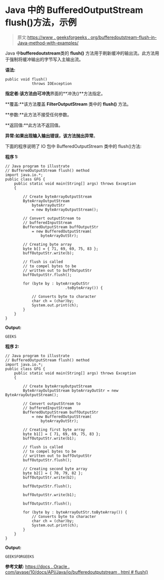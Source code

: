 # Java 中的 BufferedOutputStream flush()方法，示例

> 原文:[https://www . geeksforgeeks . org/bufferedoutstream-flush-in-Java-method-with-examples/](https://www.geeksforgeeks.org/bufferedoutputstream-flush-method-in-java-with-examples/)

Java 中**bufferedoutstream**类的 **flush()** 方法用于刷新缓冲的输出流。此方法用于强制将缓冲输出的字节写入主输出流。

**语法:**

```
public void flush() 
            throws IOException

```

**指定者:**该方法由**可冲洗**界面的**冲洗()**方法指定。

**覆盖:**该方法覆盖 **FilterOutputStream** 类中的 **flush()** 方法。

**参数:**此方法不接受任何参数。

**返回值:**此方法不返回值。

**异常:**如果出现输入输出错误，该方法抛出**异常**。

下面的程序说明了 IO 包中 BufferedOutputStream 类中的 flush()方法:

**程序 1:**

```
// Java program to illustrate
// BufferedOutputStream flush() method
import java.io.*;
public class GFG {
    public static void main(String[] args) throws Exception
    {

        // Create byteArrayOutputStream
        ByteArrayOutputStream
            byteArrayOutStr
            = new ByteArrayOutputStream();

        // Convert outputStream to
        // bufferedInputStream
        BufferedOutputStream buffOutputStr
            = new BufferedOutputStream(
                byteArrayOutStr);

        // Creating byte array
        byte b[] = { 71, 69, 69, 75, 83 };
        buffOutputStr.write(b);

        // flush is called
        // to compel bytes to be
        // written out to buffOutputStr
        buffOutputStr.flush();

        for (byte by : byteArrayOutStr
                           .toByteArray()) {

            // Converts byte to character
            char ch = (char)by;
            System.out.print(ch);
        }
    }
}
```

**Output:**

```
GEEKS

```

**程序 2:**

```
// Java program to illustrate
// BufferedOutputStream flush() method
import java.io.*;
public class GFG {
    public static void main(String[] args) throws Exception
    {

        // Create byteArrayOutputStream
        ByteArrayOutputStream byteArrayOutStr = new ByteArrayOutputStream();

        // Convert outputStream to
        // bufferedInputStream
        BufferedOutputStream buffOutputStr
            = new BufferedOutputStream(
                byteArrayOutStr);

        // Creating first byte array
        byte b1[] = { 71, 69, 69, 75, 83 };
        buffOutputStr.write(b1);

        // flush is called
        // to compel bytes to be
        // written out to buffOutputStr
        buffOutputStr.flush();

        // Creating second byte array
        byte b2[] = { 70, 79, 82 };
        buffOutputStr.write(b2);

        buffOutputStr.flush();

        buffOutputStr.write(b1);

        buffOutputStr.flush();

        for (byte by : byteArrayOutStr.toByteArray()) {
            // Converts byte to character
            char ch = (char)by;
            System.out.print(ch);
        }
    }
}
```

**Output:**

```
GEEKSFORGEEKS

```

**参考文献:**
[https://docs . Oracle . com/javase/10/docs/API/Java/io/bufferedoutputstream . html # flush()](https://docs.oracle.com/javase/10/docs/api/java/io/BufferedOutputStream.html#flush())